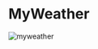 # MyWeather

![myweather](https://user-images.githubusercontent.com/90527371/178714059-280726df-c26a-4519-8700-1937053fab06.png)

